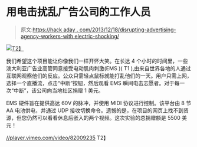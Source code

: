 # 用电击扰乱广告公司的工作人员

> 原文:[https://hack aday . com/2013/12/18/disrupting-advertising-agency-workers-with electric-shocking/](https://hackaday.com/2013/12/18/disrupting-advertisement-agency-workers-with-electric-shocks/)

[![](../Images/d796e8a0fa44c862df61a9134288cd08.png)T2】](http://hackaday.com/wp-content/uploads/2013/12/holler_xmas_disrupted.jpg)

我们希望这个项目能让你像我们一样开怀大笑。在长达 4 个小时的时间里，一些澳大利亚广告业高管同意接受电动肌肉刺激(EMS )( T1 ),由来自世界各地的人通过互联网观察他们的反应。公众只需轻点鼠标就能打乱他们的一天。用户只需上网，选择一个直播流，点击“中断”按钮，然后观看 EMS 瞬间电击志愿者。对于每一次“中断”，该公司向当地社区捐赠 1 美元。

EMS 硬件旨在提供高达 60V 的脉冲，并使用 MIDI 协议进行控制。该平台由 8 节 AA 电池供电，并通过 UDP 接收切换命令。遗憾的是，在项目的网页上找不到资源，但您仍然可以看看休息后嵌入的两个视频。这次实验的总捐赠额是 5500 美元！

[//player.vimeo.com/video/82009235](//player.vimeo.com/video/82009235)
T2】